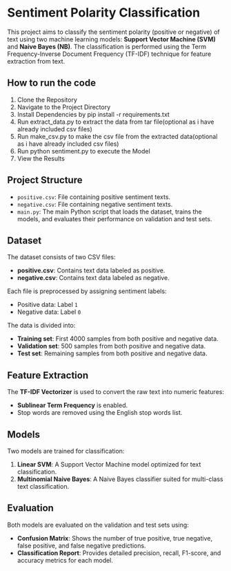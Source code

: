 # Sentiment Polarity Classification

This project aims to classify the sentiment polarity (positive or negative) of text using two machine learning models: **Support Vector Machine (SVM)** and **Naive Bayes (NB)**. The classification is performed using the Term Frequency-Inverse Document Frequency (TF-IDF) technique for feature extraction from text.

## How to run the code
1. Clone the Repository
2. Navigate to the Project Directory
3. Install Dependencies by pip install -r requirements.txt
4. Run extract_data.py to extract the data from tar file(optional as i have already included csv files)
5. Run make_csv.py to make the csv file from the extracted data(optional as i have already included csv files)
7. Run python sentiment.py to execute the Model
8. View the Results



## Project Structure
- `positive.csv`: File containing positive sentiment texts.
- `negative.csv`: File containing negative sentiment texts.
- `main.py`: The main Python script that loads the dataset, trains the models, and evaluates their performance on validation and test sets.

## Dataset

The dataset consists of two CSV files:
- **positive.csv**: Contains text data labeled as positive.
- **negative.csv**: Contains text data labeled as negative.

Each file is preprocessed by assigning sentiment labels:
- Positive data: Label `1`
- Negative data: Label `0`

The data is divided into:
- **Training set**: First 4000 samples from both positive and negative data.
- **Validation set**: 500 samples from both positive and negative data.
- **Test set**: Remaining samples from both positive and negative data.

## Feature Extraction

The **TF-IDF Vectorizer** is used to convert the raw text into numeric features:
- **Sublinear Term Frequency** is enabled.
- Stop words are removed using the English stop words list.

## Models

Two models are trained for classification:
1. **Linear SVM**: A Support Vector Machine model optimized for text classification.
2. **Multinomial Naive Bayes**: A Naive Bayes classifier suited for multi-class text classification.

## Evaluation

Both models are evaluated on the validation and test sets using:
- **Confusion Matrix**: Shows the number of true positive, true negative, false positive, and false negative predictions.
- **Classification Report**: Provides detailed precision, recall, F1-score, and accuracy metrics for each model.

